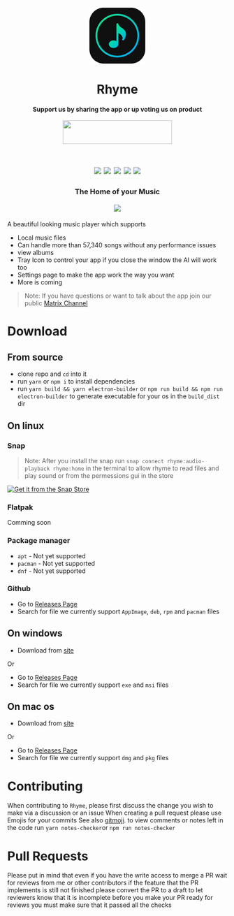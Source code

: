 <!-- Link to latest file: https://github.com/Rhyme-Player/RhymeApp/releases/latest/download/file.name -->
<!-- PROJECT LOGO -->
<p align="center">
  <a href="https://github.com/Rhyme-Player/RhymeApp">
    <img src="icons/linux/128x128.png" alt="Logo">
  </a>
  <h1 align="center">Rhyme</h1>
  <h4 align="center">
    Support us by sharing the app or up voting us on product
    <br/>
    <br/>
    <a href="https://www.producthunt.com/posts/rhyme?utm_source=badge-featured&utm_medium=badge&utm_souce=badge-rhyme" target="_blank">
      <img src="https://api.producthunt.com/widgets/embed-image/v1/featured.svg?v=1&post_id=307173&theme=dark" style="width: 250px; height: 54px;" width="250" height="54" /></a>
  </h2>
  <h1 align="center">
    <img src ="https://img.shields.io/matrix/rhymes-player:matrix.org">
    <img src ="https://img.shields.io/github/issues-raw/Rhyme-Player/RhymeApp">
    <img src ="https://img.shields.io/github/issues-pr/Rhyme-Player/RhymeApp">
    <img src ="https://img.shields.io/github/downloads/Rhyme-Player/RhymeApp/total">
    <img src ="https://img.shields.io/github/stars/Rhyme-Player/RhymeApp">
  </h1>
  <h3 align="center">
    The Home of your Music
    <br/>
    <br/>
  <img src="https://user-images.githubusercontent.com/77546233/124939252-7c95af00-dff8-11eb-94a6-75abdde49640.png"/>
  </h3>
</p>

A beautiful looking music player which supports

- Local music files
- Can handle more than 57,340 songs without any performance issues
- view albums
- Tray Icon to control your app if you close the window the AI will work too
- Settings page to make the app work the way you want
- More is coming

> Note: If you have questions or want to talk about the app join our public [Matrix Channel](https://app.element.io/#/room/#rhymes-player:matrix.org)

# Download

## From source

- clone repo and `cd` into it
- run `yarn` or `npm i` to install dependencies
- run `yarn build && yarn electron-builder` or `npm run build && npm run electron-builder` to generate executable for your os in the `build_dist` dir

## On linux

### Snap

> Note: After you install the snap run `snap connect rhyme:audio-playback rhyme:home` in the terminal to allow rhyme to read files and play sound or from the permessions gui in the store

[![Get it from the Snap Store](https://snapcraft.io/static/images/badges/en/snap-store-black.svg)](https://snapcraft.io/rhyme)

### Flatpak

Comming soon

### Package manager

- `apt` - Not yet supported
- `pacman` - Not yet supported
- `dnf` - Not yet supported

### Github

- Go to [Releases Page](https://github.com/Rhyme-Player/RhymeApp/releases)
- Search for file we currently support `AppImage`, `deb`, `rpm` and `pacman` files

## On windows

- Download from [site](https://rhyme.netlify.app/downloads/win/)

Or

- Go to [Releases Page](https://github.com/Rhyme-Player/RhymeApp/releases)
- Search for file we currently support `exe` and `msi` files

## On mac os

- Download from [site](https://rhyme.netlify.app/downloads/mac/)

Or

- Go to [Releases Page](https://github.com/Rhyme-Player/RhymeApp/releases)
- Search for file we currently support `dmg` and `pkg` files

# Contributing

When contributing to `Rhyme`, please first discuss the change you wish to make via a discussion or an issue
When creating a pull request please use Emojis for your commits
See also [gitmoji](https://gitmoji.carloscuesta.me/).
to view comments or notes left in the code run `yarn notes-checker`or `npm run notes-checker`

# Pull Requests

Please put in mind that even if you have the write access to merge a PR wait for reviews from me or other contributors
if the feature that the PR implements is still not finished please convert the PR to a draft to let reviewers know that it is incomplete
before you make your PR ready for reviews you must make sure that it passed all the checks
